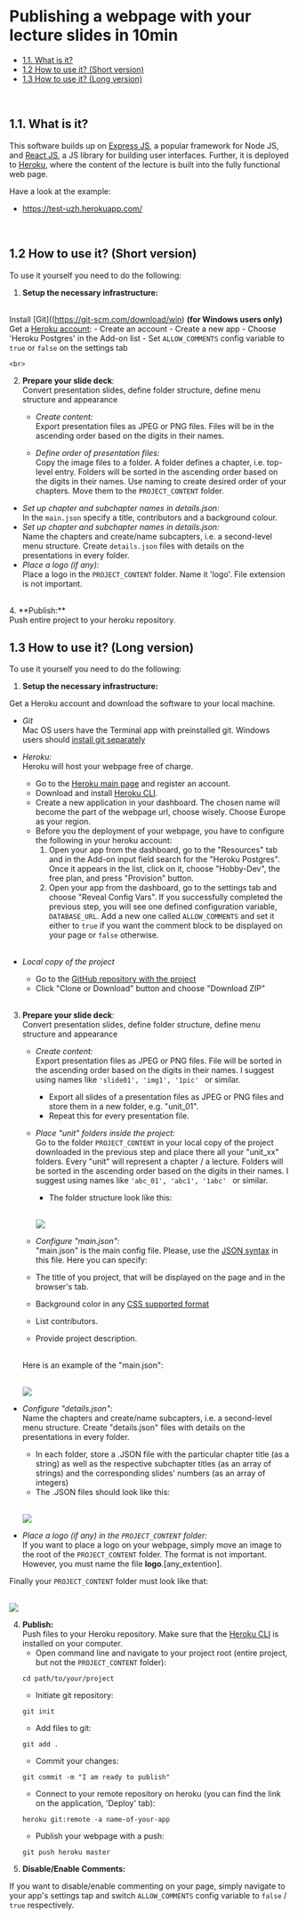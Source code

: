 Publishing a webpage with your lecture slides in 10min
====

<!-- TOC -->

- [1.1. What is it?](#11-what-is-it)
- [1.2 How to use it? (Short version)](#12-how-to-use-it-short-version)
- [1.3 How to use it? (Long version)](#13-how-to-use-it-long-version)

<!-- /TOC -->
<br>

## 1.1. What is it?

This software builds up on [Express JS](http://expressjs.com/), a popular framework for Node JS, and [React JS](https://reactjs.org/), a JS library for building user interfaces. Further, it is deployed to [Heroku](https://www.heroku.com/home), where the content of the lecture is built into the fully functional web page.

Have a look at the example:
- https://test-uzh.herokuapp.com/
<br>


## 1.2 How to use it? (Short version)

To use it yourself you need to do the following:

1. **Setup the necessary infrastructure:**

  <br> Install [Git]((https://git-scm.com/download/win) **(for Windows users only)**
  <br> Get a [Heroku account](https://www.heroku.com/home):
    - Create an  account
    - Create a new app
    - Choose 'Heroku Postgres' in the Add-on list
    - Set ```ALLOW_COMMENTS``` config variable to ```true``` or ```false``` on the settings tab

    <br>
2. **Prepare your slide deck**:
<br>Convert presentation slides, define folder structure, define menu structure and appearance

    - *Create content:*
<br>Export presentation files as JPEG or PNG files. Files will be in the ascending order based on the digits in their names.

   - *Define order of presentation files:*
<br> Copy the image files to a folder. A folder defines a chapter, i.e. top-level entry. Folders will be sorted in the ascending order based on the digits in their names. Use naming to create desired order of your chapters. Move them to the ```PROJECT_CONTENT``` folder.
  - *Set up chapter and subchapter names in details.json:*
<br>In the ```main.json``` specify a title, contributors and a background colour.
  - *Set up chapter and subchapter names in details.json:*
<br>Name the chapters and create/name subcapters, i.e. a second-level menu structure. Create ```details.json``` files with details on the presentations in every folder.
  - *Place a logo (if any):*
  <br>Place a logo in the ```PROJECT_CONTENT``` folder. Name it 'logo'. File extension is not important.

  <br>
4. **Publish:**
<br>Push entire project to your heroku repository.

<br>

## 1.3 How to use it? (Long version)

To use it yourself you need to do the following:

1. **Setup the necessary infrastructure:**

  Get a Heroku account and download the software to your local machine.
  - *Git*
  <br>Mac OS users have the Terminal app with preinstalled git. Windows users should [install git separately](https://git-scm.com/download/win)
  - *Heroku:*
  <br>Heroku will host your webpage free of charge.
      - Go to the [Heroku main page](https://www.heroku.com/home) and register an account.
      - Download and install [Heroku CLI](https://devcenter.heroku.com/articles/heroku-cli).
      - Create a new application in your dashboard. The chosen name will become the part of the webpage url, choose wisely. Choose Europe as your region.
      - Before you the deployment of your webpage, you have to configure the following in your heroku account:
        1. Open your app from the dashboard, go to the "Resources" tab and in the Add-on input field search for the "Heroku Postgres". Once it appears in the list, click on it, choose "Hobby-Dev", the free plan, and press "Provision" button.
        2. Open your app from the dashboard, go to the settings tab and choose "Reveal Config Vars". If you successfully completed the previous step, you will see one defined configuration variable, ```DATABASE_URL```. Add a new one called ```ALLOW_COMMENTS``` and set it either to ```true``` if you want the comment block to be displayed on your page or ```false``` otherwise.

    <br>
  - *Local copy of the project*

    - Go to the [GitHub repository with the project](https://github.com/cookiehunter22/react-server-slideshow)
    - Click "Clone or Download" button and choose "Download ZIP"

    <br>

3. **Prepare your slide deck**: <br>Convert presentation slides, define folder structure, define menu structure and appearance

    - *Create content:*
<br>Export presentation files as JPEG or PNG files. File will be sorted in the ascending order based on the digits in their names. I suggest using names like ```'slide01', 'img1', '1pic' ``` or similar.
        - Export all slides of a presentation files as JPEG or PNG files and store them in a new folder, e.g. "unit_01".
        - Repeat this for every presentation file.

   - *Place "unit" folders inside the project:*
<br> Go to the folder ```PROJECT_CONTENT``` in your local copy of the project downloaded in the previous step and place there all your "unit_xx" folders. Every "unit" will represent a chapter / a lecture. Folders will be sorted in the ascending order based on the digits in their names. I suggest using names like ```'abc_01', 'abc1', '1abc' ``` or similar.
        - The folder structure look like this:

        <br>![](./readme_images/1.png)
        <br>

   - *Configure "main.json":*
 <br> "main.json" is the main config file. Please, use the [JSON syntax](https://www.w3schools.com/js/js_json_syntax.asp) in this file. Here you can specify:
    - The title of you project, that will be displayed on the page and in the browser's tab.
    - Background color in any [CSS supported format](https://www.w3schools.com/cssref/css_colors_legal.asp)
    - List contributors.
    - Provide project description.

    <br>Here is an example of the "main.json":

    <br>![](./readme_images/2.png)

  - *Configure "details.json":*
<br>Name the chapters and create/name subcapters, i.e. a second-level menu structure. Create "details.json" files with details on the presentations in every folder.
    - In each folder, store a .JSON file with the particular chapter title (as a string) as well as the respective subchapter titles (as an array of strings) and the corresponding slides' numbers (as an array of integers)
    - The .JSON files should look like this:

    <br>![](./readme_images/3.png)

  - *Place a logo (if any) in the ```PROJECT_CONTENT``` folder:*
<br>If you want to place a logo on your webpage, simply move an image to the root of the ```PROJECT_CONTENT``` folder. The format is not important. However, you must name the file **logo**.[any_extention].

  Finally your ```PROJECT_CONTENT``` folder must look like that:

  <br>![](./readme_images/4.png)

4. **Publish:**
<br>Push files to your Heroku repository. Make sure that the [Heroku CLI](https://devcenter.heroku.com/articles/heroku-cli) is installed on your computer.
    - Open command line and navigate to your project root (entire project, but not the ```PROJECT_CONTENT``` folder):
    ```
    cd path/to/your/project
    ```
    - Initiate git repository:
    ```
    git init
    ```
    - Add files to git:
    ```
    git add .
    ```
    - Commit your changes:
    ```
    git commit -m "I am ready to publish"
    ```
    - Connect to your remote repository on heroku (you can find the link on the application, 'Deploy' tab):
    ```
    heroku git:remote -a name-of-your-app
    ```
    - Publish your webpage with a push:
    ```
    git push heroku master
    ```
4. **Disable/Enable Comments:**

If you want to disable/enable commenting on your page, simply navigate to your app's settings tap and switch ```ALLOW_COMMENTS``` config variable to ```false``` / ```true``` respectively.
